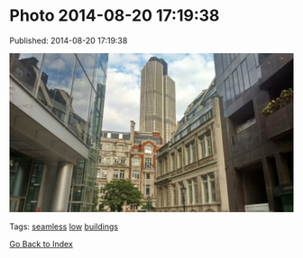 
# Photo 2014-08-20 17:19:38

Published: 2014-08-20 17:19:38

![](95293540682-0.jpg)

Tags: [seamless](tag-seamless.md) [low](tag-low.md) [buildings](tag-buildings.md)

[Go Back to Index](index.md)
